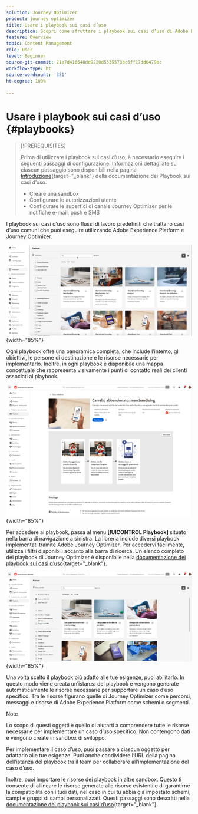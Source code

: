 ```yaml
---
solution: Journey Optimizer
product: journey optimizer
title: Usare i playbook sui casi d’uso
description: Scopri come sfruttare i playbook sui casi d’uso di Adobe Experience Platform con Adobe Journey Optimizer.
feature: Overview
topic: Content Management
role: User
level: Beginner
source-git-commit: 21e7d416548dd9220d5535573bc6ff17dd0479ec
workflow-type: ht
source-wordcount: '381'
ht-degree: 100%

---
```


# Usare i playbook sui casi d’uso {#playbooks}

>[!PREREQUISITES]
>
>Prima di utilizzare i playbook sui casi d’uso, è necessario eseguire i seguenti passaggi di configurazione. Informazioni dettagliate su ciascun passaggio sono disponibili nella pagina [Introduzione](https://experienceleague.adobe.com/docs/experience-platform/use-case-playbooks/playbooks/get-started.html?lang=it){target="_blank"} della documentazione dei Playbook sui casi d’uso.
>
>* Creare una sandbox
>* Configurare le autorizzazioni utente
>* Configurare le superfici di canale Journey Optimizer per le notifiche e-mail, push e SMS

I playbook sui casi d’uso sono flussi di lavoro predefiniti che trattano casi d’uso comuni che puoi eseguire utilizzando Adobe Experience Platform e Journey Optimizer.

![immagine animata che mostra i playbook sui casi d’uso](../rn/assets/do-not-localize/playbooks.gif){width="85%"}

Ogni playbook offre una panoramica completa, che include l’intento, gli obiettivi, le persone di destinazione e le risorse necessarie per implementarlo. Inoltre, in ogni playbook è disponibile una mappa concettuale che rappresenta visivamente i punti di contatto reali dei clienti associati al playbook.

![Playbook del carrello abbandonato visualizzato nella vista scopri playbook](assets/playbooks-detail.png){width="85%"}

Per accedere ai playbook, passa al menu **[!UICONTROL Playbook]** situato nella barra di navigazione a sinistra. La libreria include diversi playbook implementati tramite Adobe Journey Optimizer. Per accedervi facilmente, utilizza i filtri disponibili accanto alla barra di ricerca. Un elenco completo dei playbook di Journey Optimizer è disponibile nella [documentazione dei playbook sui casi d’uso](https://experienceleague.adobe.com/docs/experience-platform/use-case-playbooks/playbooks/playbooks-list.html?lang=it){target="_blank"}.

![Elenco dei playbook con riquadro filtri aperto](assets/playbooks-filter.png){width="85%"}

Una volta scelto il playbook più adatto alle tue esigenze, puoi abilitarlo. In questo modo viene creata un’istanza del playbook e vengono generate automaticamente le risorse necessarie per supportare un caso d’uso specifico. Tra le risorse figurano quelle di Journey Optimizer come percorsi, messaggi e risorse di Adobe Experience Platform come schemi o segmenti.

>[!NOTE]
>
>Lo scopo di questi oggetti è quello di aiutarti a comprendere tutte le risorse necessarie per implementare un caso d’uso specifico. Non contengono dati e vengono create in sandbox di sviluppo.

Per implementare il caso d’uso, puoi passare a ciascun oggetto per adattarlo alle tue esigenze. Puoi anche condividere l’URL della pagina dell’istanza del playbook tra il team per collaborare all’implementazione del caso d’uso.

Inoltre, puoi importare le risorse dei playbook in altre sandbox. Questo ti consente di allineare le risorse generate alle risorse esistenti e di garantirne la compatibilità con i tuoi dati, nel caso in cui tu abbia già impostato schemi, campi e gruppi di campi personalizzati. Questi passaggi sono descritti nella [documentazione dei playbook sui casi d’uso](https://experienceleague.adobe.com/docs/experience-platform/use-case-playbooks/playbooks/data-awareness.html?lang=it){target="_blank"}.
